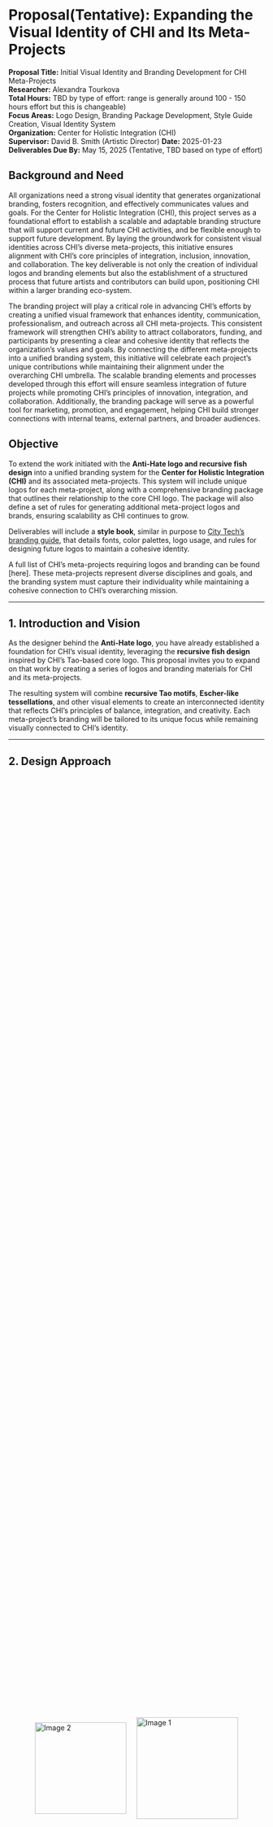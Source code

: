 # Proposal(Tentative): Expanding the Visual Identity of CHI and Its Meta-Projects  

**Proposal Title:**  Initial Visual Identity and Branding Development for CHI Meta-Projects  
**Researcher:** Alexandra Tourkova  
**Total Hours:**  TBD by type of effort: range is generally around 100 - 150 hours effort but this is changeable)  
**Focus Areas:**  Logo Design, Branding Package Development, Style Guide Creation, Visual Identity System  
**Organization:**  Center for Holistic Integration (CHI)  
**Supervisor:**  David B. Smith  (Artistic Director)
**Date:**  2025-01-23  
**Deliverables Due By:**  May 15, 2025  (Tentative, TBD based on type of effort)

## Background and Need
All organizations need a strong visual identity that generates organizational branding, fosters recognition, and effectively communicates values and goals. For the Center for Holistic Integration (CHI), this project serves as a foundational effort to establish a scalable and adaptable branding structure that will support current and future CHI activities, and be flexible enough to support future development. By laying the groundwork for consistent visual identities across CHI’s diverse meta-projects, this initiative ensures alignment with CHI’s core principles of integration, inclusion, innovation, and collaboration. The key deliverable is not only the creation of individual logos and branding elements but also the establishment of a structured process that future artists and contributors can build upon, positioning CHI within a larger branding eco-system.

The branding project will play a critical role in advancing CHI’s efforts by creating a unified visual framework that enhances identity, communication, professionalism, and outreach across all CHI meta-projects. This consistent framework will strengthen CHI’s ability to attract collaborators, funding, and participants by presenting a clear and cohesive identity that reflects the organization’s values and goals. By connecting the different meta-projects into a unified branding system, this initiative will celebrate each project’s unique contributions while maintaining their alignment under the overarching CHI umbrella. The scalable branding elements and processes developed through this effort will ensure seamless integration of future projects while promoting CHI’s principles of innovation, integration, and collaboration. Additionally, the branding package will serve as a powerful tool for marketing, promotion, and engagement, helping CHI build stronger connections with internal teams, external partners, and broader audiences.

## Objective 

To extend the work initiated with the **Anti-Hate logo and recursive fish design** into a unified branding system for the **Center for Holistic Integration (CHI)** and its associated meta-projects. This system will include unique logos for each meta-project, along with a comprehensive branding package that outlines their relationship to the core CHI logo. The package will also define a set of rules for generating additional meta-project logos and brands, ensuring scalability as CHI continues to grow.  

Deliverables will include a **style book**, similar in purpose to [City Tech’s branding guide](https://www.citytech.cuny.edu/citytechbranding/CityTechIDbook.pdf), that details fonts, color palettes, logo usage, and rules for designing future logos to maintain a cohesive identity.  

A full list of CHI’s meta-projects requiring logos and branding can be found [here]. These meta-projects represent diverse disciplines and goals, and the branding system must capture their individuality while maintaining a cohesive connection to CHI’s overarching mission.  

---

## 1. Introduction and Vision  

As the designer behind the **Anti-Hate logo**, you have already established a foundation for CHI’s visual identity, leveraging the **recursive fish design** inspired by CHI’s Tao-based core logo. This proposal invites you to expand on that work by creating a series of logos and branding materials for CHI and its meta-projects.  

The resulting system will combine **recursive Tao motifs**, **Escher-like tessellations**, and other visual elements to create an interconnected identity that reflects CHI’s principles of balance, integration, and creativity. Each meta-project’s branding will be tailored to its unique focus while remaining visually connected to CHI’s identity.  

---

## 2. Design Approach  
<div style="display: flex; justify-content: center; align-items: center; height: 100%;">
    <img src="https://github.com/CHI-CityTech/CHI-Branding/blob/main/images/Tao%20Chi.png" alt="Image 2" style="width:180px; margin: 10px;">
    <img src="https://github.com/CHI-CityTech/CHI-Branding/blob/main/images/Koi%20CHI.png" alt="Image 1" style="width:200px; margin: 10px;">
</div>

### 2.1 Foundational Elements  
- **Core CHI Logo**: The Tao-inspired CHI logo will remain the centerpiece of the branding system.  
- **Anti-Hate Recursive Fish Design**: This logo will serve as a conceptual and stylistic foundation for the other meta-projects, extending its recursive and fractal themes into other logo designs. Additional exploration to more fully embrace the forground/background ambiguity of Escher is required (as one can see from teh image above, there are two fish in the foreground and also a background: in the Tao there is a forground/background ambiguity.
- **Escher-Like Tessellations**: Create interlocking shapes and patterns for use in logos and supporting visuals, emphasizing connection and balance.  

### 2.2 Meta-Project Logos  
Each meta-project will have a custom logo inspired by the core CHI design and reflecting its individual themes. These logos will be developed for the following meta-projects (see the [full list here](https://chi-citytech.github.io/Meta-Project.html):  
1. **Balanced Blended Space (BBS):**  
   - A quadrant or interlocking design representing the blending of physical and virtual spaces.  
2. **Blended Shadow Puppet (BSP):**  
   - Interlocking puppets inspired by shadow play, with light and shadow elements.  
3. **Blended Reality Performance System (BRPS):**  
   - Modular, fractal forms symbolizing integration of real and virtual components.  
4. **Collaborative AI:**  
   - Neural and fractal patterns highlighting recursion and adaptability.  
5. **World Building:**  
   - Expanding worlds or orbits symbolizing narrative creation and cultural research.  
6. **Game Development:**  
   - Designs reflecting specific games like **Shadow Sports** or **Lumbra**, incorporating dynamic light and shadow patterns.  
7. **Educational and Outreach Initiatives:**  
   - A logo reflecting cross-cultural connections, teaching, and learning.  

### 2.3 Style Book and Branding Package  
The branding package will provide guidelines for consistency and scalability, including:  
- **Logo Relationships:** How each meta-project logo connects visually to the core CHI logo.  
- **Rules for Additional Logos:** A systematic approach to creating new logos for future meta-projects, ensuring they align with CHI’s visual identity while allowing for individuality.  
- **Style Guide:** Fonts, color palettes, logo usage, and design principles.  
- **Stationery Design:** Letterheads, business cards, and other materials for CHI and its meta-projects.  
- **Digital Assets:** Templates for social media, websites, and presentations.  
- **Patterns and Motifs:** A library of Escher-like tessellations and recursive designs for use in supporting materials.  

---

## 3. Deliverables  

### 3.1 Logos and Visual Identity  
- A unified set of logos for CHI and its meta-projects, connected by shared design principles.  
- Variants of each logo for use in different contexts (e.g., black-and-white, simplified for small sizes).  

### 3.2 Comprehensive Branding Package  
- A **style book** that includes:  
  - Fonts, color palettes, and logo usage guidelines.  
  - Rules and templates for creating new meta-project logos.  
  - Visual examples demonstrating how the logos relate to one another.  
- Stationery and digital templates for CHI and its meta-projects.  

### 3.3 Supporting Materials  
- Letterheads, business cards, and other stationery.  
- Templates for presentations, posters, and websites.  

---

## 4. Implementation Plan  

### 4.1 Research and Concept Development  
- Explore the recursive fish and CHI logos as foundations.  
- Study Escher’s tessellation techniques and recursive design methods.  
- Review the specific needs of each meta-project to ensure thematic alignment.  

### 4.2 Design and Iteration  
- Create initial logo concepts for CHI and selected meta-projects.  
- Iterate on designs based on feedback, refining logos and other visuals.  

### 4.3 Finalization and Style Guide Creation  
- Finalize the logos, patterns, and motifs.  
- Compile a complete style guide for consistent usage across all projects.  

### 4.4 Distribution and Use  
- Provide access to all branding assets through Adobe Creative Cloud and GitHub.  
- Train project leads on how to use the branding materials effectively.  

---

## 5. Benefits  

1. **Unified Visual Identity**: A cohesive branding system reinforces CHI’s identity while allowing for the individuality of each meta-project.  
2. **Scalability**: The system is designed to grow with CHI, allowing for seamless integration of new meta-projects.  
3. **Professionalism and Recognition**: A consistent and polished visual identity strengthens CHI’s reputation and outreach efforts.  

---

## 6. Timeline  

- **Weeks 1-2:** Research Escher tessellations, recursive designs, and cultural motifs.  
- **Weeks 3-4:** Develop and iterate on initial logo concepts for CHI and selected meta-projects.  
- **Weeks 5-6:** Finalize logos and begin work on the style book and other deliverables.  
- **Week 7:** Create templates and finalize branding materials.  
- **Week 8:** Distribute assets and launch the new branding system.  

---

## 7. Conclusion  

This proposal builds on your existing work with the Anti-Hate logo, extending its principles to create a unified and adaptable branding system for CHI. By incorporating recursive Tao motifs, Escher-like tessellations, and meta-project-specific designs, this initiative will provide CHI with a professional and scalable visual identity. The comprehensive branding package, including rules for future logo generation, ensures that CHI’s identity remains cohesive and adaptable as it evolves.
